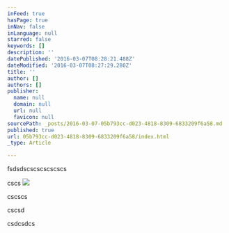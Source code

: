 ```yaml
---
inFeed: true
hasPage: true
inNav: false
inLanguage: null
starred: false
keywords: []
description: ''
datePublished: '2016-03-07T08:28:21.488Z'
dateModified: '2016-03-07T08:27:29.280Z'
title: ''
author: []
authors: []
publisher:
  name: null
  domain: null
  url: null
  favicon: null
sourcePath: _posts/2016-03-07-05b793cc-d023-4818-8309-6833209f6a58.md
published: true
url: 05b793cc-d023-4818-8309-6833209f6a58/index.html
_type: Article

---
```

fsdsdscscscscscscs

cscs
![](https://the-grid-user-content.s3-us-west-2.amazonaws.com/9bdbf0a0-dfee-4868-81bc-293bbb0e2b3d.png)

cscscs

cscsd

csdcsdcs